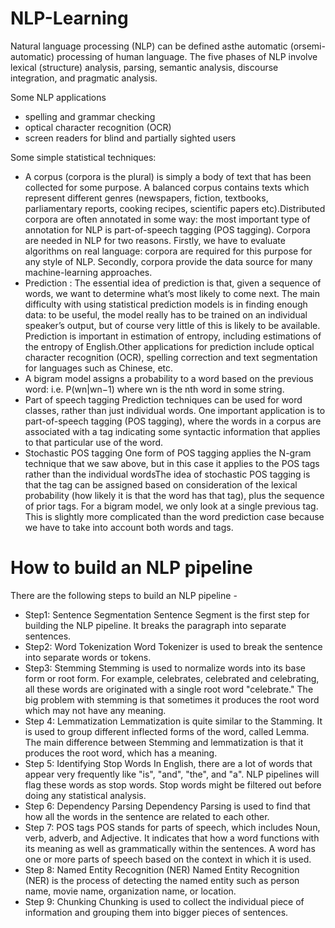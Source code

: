# NLP-Learning
Natural language processing (NLP) can be defined asthe automatic (orsemi-automatic) processing of human language.
The five phases of NLP involve lexical (structure) analysis, parsing, semantic analysis, discourse integration, and pragmatic analysis.

Some NLP applications<ul>
<li>spelling and grammar checking
<li>optical character recognition (OCR)
<li>screen readers for blind and partially sighted users
</ul>
Some simple statistical techniques:
<ul><li>A corpus (corpora is the plural) is simply a body of text that has been collected for some purpose. A balanced corpus contains texts which represent different genres (newspapers, fiction, textbooks, parliamentary reports, cooking recipes, scientific papers etc).Distributed corpora are often annotated in some way: the most important type of annotation for NLP is part-of-speech tagging (POS tagging).
Corpora are needed in NLP for two reasons. Firstly, we have to evaluate algorithms on real language: corpora are required for this purpose for any style of NLP. Secondly, corpora provide the data source for many machine-learning approaches.

<li>Prediction : The essential idea of prediction is that, given a sequence of words, we want to determine what’s most likely to come next. The main difficulty with using statistical prediction models is in finding enough data: to be useful, the model really has to be trained on an individual speaker’s output, but of course very little of this is likely to be available. Prediction is important in estimation of entropy, including estimations of the entropy of English.Other applications for prediction include optical character recognition (OCR), spelling correction and text segmentation for languages such as Chinese, etc.

<li>A bigram model assigns a probability to a word based on the previous word: i.e. P(wn|wn−1) where wn is the nth word in some string. 

<li>Part of speech tagging
Prediction techniques can be used for word classes, rather than just individual words. One important application is to part-of-speech tagging (POS tagging), where the words in a corpus are associated with a tag indicating some syntactic information that applies to that particular use of the word.

<li>Stochastic POS tagging
One form of POS tagging applies the N-gram technique that we saw above, but in this case it applies to the POS tags rather than the individual wordsThe idea of stochastic POS tagging is that the tag can be assigned based on consideration of the lexical probability (how likely it is that the word has that tag), plus the sequence of prior tags. For a bigram model, we only look at a single previous tag. This is slightly more complicated than the word prediction case because we have to take into account both words and tags.
</ul>
 <h1>How to build an NLP pipeline</h1>
There are the following steps to build an NLP pipeline -
<ul><li>Step1: Sentence Segmentation
Sentence Segment is the first step for building the NLP pipeline. It breaks the paragraph into separate sentences.

<li>Step2: Word Tokenization
Word Tokenizer is used to break the sentence into separate words or tokens.

<li>Step3: Stemming
Stemming is used to normalize words into its base form or root form. For example, celebrates, celebrated and celebrating, all these words are originated with a single root word "celebrate." The big problem with stemming is that sometimes it produces the root word which may not have any meaning.

<li>Step 4: Lemmatization
Lemmatization is quite similar to the Stamming. It is used to group different inflected forms of the word, called Lemma. The main difference between Stemming and lemmatization is that it produces the root word, which has a meaning.

<li>Step 5: Identifying Stop Words
In English, there are a lot of words that appear very frequently like "is", "and", "the", and "a". NLP pipelines will flag these words as stop words. Stop words might be filtered out before doing any statistical analysis.

<li>Step 6: Dependency Parsing
Dependency Parsing is used to find that how all the words in the sentence are related to each other.

<li>Step 7: POS tags
POS stands for parts of speech, which includes Noun, verb, adverb, and Adjective. It indicates that how a word functions with its meaning as well as grammatically within the sentences. A word has one or more parts of speech based on the context in which it is used.

<li>Step 8: Named Entity Recognition (NER)
Named Entity Recognition (NER) is the process of detecting the named entity such as person name, movie name, organization name, or location.

<li>Step 9: Chunking
Chunking is used to collect the individual piece of information and grouping them into bigger pieces of sentences.
 </ul>
